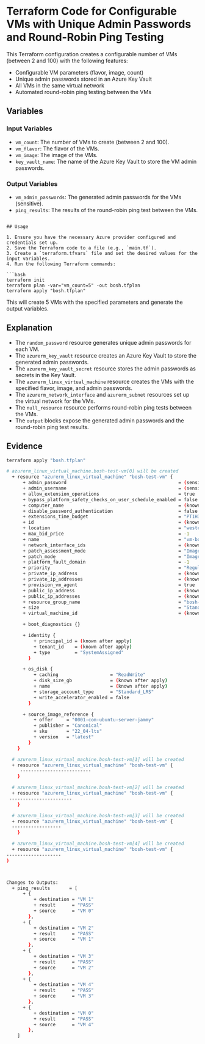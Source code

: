 # Terraform Code for Configurable VMs with Unique Admin Passwords and Round-Robin Ping Testing

This Terraform configuration creates a configurable number of VMs (between 2 and 100) with the following features:

- Configurable VM parameters (flavor, image, count)
- Unique admin passwords stored in an Azure Key Vault
- All VMs in the same virtual network
- Automated round-robin ping testing between the VMs

## Variables

### Input Variables
- `vm_count`: The number of VMs to create (between 2 and 100).
- `vm_flavor`: The flavor of the VMs.
- `vm_image`: The image of the VMs.
- `key_vault_name`: The name of the Azure Key Vault to store the VM admin passwords.

### Output Variables
- `vm_admin_passwords`: The generated admin passwords for the VMs (sensitive).
- `ping_results`: The results of the round-robin ping test between the VMs.

```

## Usage

1. Ensure you have the necessary Azure provider configured and credentials set up.
2. Save the Terraform code to a file (e.g., `main.tf`).
3. Create a `terraform.tfvars` file and set the desired values for the input variables.
4. Run the following Terraform commands:

```bash
terraform init
terraform plan -var="vm_count=5" -out bosh.tfplan
terraform apply "bosh.tfplan"
```

This will create 5 VMs with the specified parameters and generate the output variables.

## Explanation

- The `random_password` resource generates unique admin passwords for each VM.
- The `azurerm_key_vault` resource creates an Azure Key Vault to store the generated admin passwords.
- The `azurerm_key_vault_secret` resource stores the admin passwords as secrets in the Key Vault.
- The `azurerm_linux_virtual_machine` resource creates the VMs with the specified flavor, image, and admin passwords.
- The `azurerm_network_interface` and `azurerm_subnet` resources set up the virtual network for the VMs.
- The `null_resource` resource performs round-robin ping tests between the VMs.
- The `output` blocks expose the generated admin passwords and the round-robin ping test results.

## Evidence


```bash
terraform apply "bosh.tfplan"

# azurerm_linux_virtual_machine.bosh-test-vm[0] will be created
  + resource "azurerm_linux_virtual_machine" "bosh-test-vm" {
      + admin_password                                         = (sensitive value)
      + admin_username                                         = (sensitive value)
      + allow_extension_operations                             = true
      + bypass_platform_safety_checks_on_user_schedule_enabled = false
      + computer_name                                          = (known after apply)
      + disable_password_authentication                        = false
      + extensions_time_budget                                 = "PT1H30M"
      + id                                                     = (known after apply)
      + location                                               = "westeurope"
      + max_bid_price                                          = -1
      + name                                                   = "vm-bosh-test-0"
      + network_interface_ids                                  = (known after apply)
      + patch_assessment_mode                                  = "ImageDefault"
      + patch_mode                                             = "ImageDefault"
      + platform_fault_domain                                  = -1
      + priority                                               = "Regular"
      + private_ip_address                                     = (known after apply)
      + private_ip_addresses                                   = (known after apply)
      + provision_vm_agent                                     = true
      + public_ip_address                                      = (known after apply)
      + public_ip_addresses                                    = (known after apply)
      + resource_group_name                                    = "bosh-test-rg"
      + size                                                   = "Standard_B2s"
      + virtual_machine_id                                     = (known after apply)

      + boot_diagnostics {}

      + identity {
          + principal_id = (known after apply)
          + tenant_id    = (known after apply)
          + type         = "SystemAssigned"
        }

      + os_disk {
          + caching                   = "ReadWrite"
          + disk_size_gb              = (known after apply)
          + name                      = (known after apply)
          + storage_account_type      = "Standard_LRS"
          + write_accelerator_enabled = false
        }

      + source_image_reference {
          + offer     = "0001-com-ubuntu-server-jammy"
          + publisher = "Canonical"
          + sku       = "22_04-lts"
          + version   = "latest"
        }
    }

  # azurerm_linux_virtual_machine.bosh-test-vm[1] will be created
  + resource "azurerm_linux_virtual_machine" "bosh-test-vm" {
     --------------------------
    }

  # azurerm_linux_virtual_machine.bosh-test-vm[2] will be created
  + resource "azurerm_linux_virtual_machine" "bosh-test-vm" {
 -----------------------
    }

  # azurerm_linux_virtual_machine.bosh-test-vm[3] will be created
  + resource "azurerm_linux_virtual_machine" "bosh-test-vm" {
  ------------------
    }

  # azurerm_linux_virtual_machine.bosh-test-vm[4] will be created
  + resource "azurerm_linux_virtual_machine" "bosh-test-vm" {
--------------------
)



Changes to Outputs:
  + ping_results       = [
      + {
          + destination = "VM 1"
          + result      = "PASS"
          + source      = "VM 0"
        },
      + {
          + destination = "VM 2"
          + result      = "PASS"
          + source      = "VM 1"
        },
      + {
          + destination = "VM 3"
          + result      = "PASS"
          + source      = "VM 2"
        },
      + {
          + destination = "VM 4"
          + result      = "PASS"
          + source      = "VM 3"
        },
      + {
          + destination = "VM 0"
          + result      = "PASS"
          + source      = "VM 4"
        },
    ]

```
